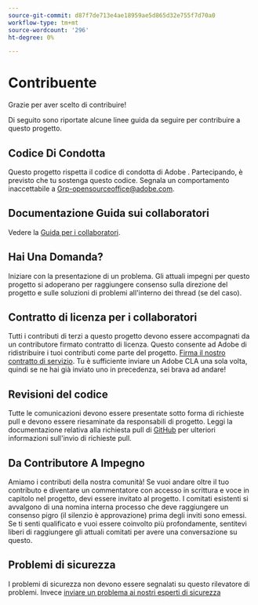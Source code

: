 ```yaml
---
source-git-commit: d87f7de713e4ae18959ae5d865d32e755f7d70a0
workflow-type: tm+mt
source-wordcount: '296'
ht-degree: 0%

---
```

# Contribuente

Grazie per aver scelto di contribuire!

Di seguito sono riportate alcune linee guida da seguire per contribuire a questo progetto.

## Codice Di Condotta

Questo progetto rispetta il codice di condotta di Adobe [](code-of-conduct.md). Partecipando,
è previsto che tu sostenga questo codice. Segnala un comportamento inaccettabile a
[Grp-opensourceoffice@adobe.com](mailto:Grp-opensourceoffice@adobe.com).

## Documentazione Guida sui collaboratori

Vedere la [Guida per i collaboratori](https://docs.adobe.com/content/help/en/contributor/contributor-guide/introduction.html).

## Hai Una Domanda?

Iniziare con la presentazione di un problema. Gli attuali impegni per questo progetto si adoperano per raggiungere
consenso sulla direzione del progetto e sulle soluzioni di problemi all&#39;interno dei thread
(se del caso).

## Contratto di licenza per i collaboratori

Tutti i contributi di terzi a questo progetto devono essere accompagnati da un contributore firmato
contratto di licenza. Questo consente ad Adobe di ridistribuire i tuoi contributi
come parte del progetto. [Firma il nostro contratto di servizio](http://opensource.adobe.com/cla.html). Tu
è sufficiente inviare un Adobe CLA una sola volta, quindi se ne hai già inviato uno in precedenza,
sei brava ad andare!

## Revisioni del codice

Tutte le comunicazioni devono essere presentate sotto forma di richieste pull e devono essere riesaminate
da responsabili di progetto. Leggi la documentazione relativa alla richiesta pull di [GitHub](https://help.github.com/articles/about-pull-requests/)
per ulteriori informazioni sull&#39;invio di richieste pull.

<!--
Lastly, please follow the [pull request template](PULL_REQUEST_TEMPLATE.md) when
submitting a pull request!
-->

## Da Contributore A Impegno

Amiamo i contributi della nostra comunità! Se vuoi andare oltre il tuo contributo
e diventare un commentatore con accesso in scrittura e voce in capitolo nel progetto, devi
essere invitato al progetto. I comitati esistenti si avvalgono di una nomina interna
processo che deve raggiungere un consenso pigro (il silenzio è approvazione) prima degli inviti
sono emessi. Se ti senti qualificato e vuoi essere coinvolto più profondamente,
sentitevi liberi di raggiungere gli attuali comitati per avere una conversazione su questo.

## Problemi di sicurezza

I problemi di sicurezza non devono essere segnalati su questo rilevatore di problemi. Invece [inviare un problema ai nostri esperti di sicurezza](https://helpx.adobe.com/security/alertus.html)
